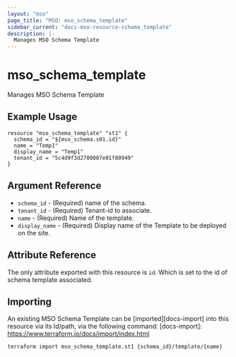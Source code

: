 ```yaml
---
layout: "mso"
page_title: "MSO: mso_schema_template"
sidebar_current: "docs-mso-resource-schema_template"
description: |-
  Manages MSO Schema Template
---
```


# mso_schema_template #

Manages MSO Schema Template

## Example Usage ##

```hcl
resource "mso_schema_template" "st1" {
  schema_id = "${mso_schema.s01.id}"
  name = "Temp1"
  display_name = "Temp1"
  tenant_id = "5c4d9f3d2700007e01f80949"
}
```

## Argument Reference ##

* `schema_id` - (Required) name of the schema.
* `tenant_id` - (Required) Tenant-id to associate.
* `name` - (Required) Name of the template.
* `display_name` - (Required) Display name of the Template to be deployed on the site.

## Attribute Reference ##

The only attribute exported with this resource is `id`. Which is set to the id of schema template associated.

## Importing ##

An existing MSO Schema Template can be [imported][docs-import] into this resource via its Id/path, via the following command: [docs-import]: <https://www.terraform.io/docs/import/index.html>

```bash
terraform import mso_schema_template.st1 {schema_id}/template/{name}
```
